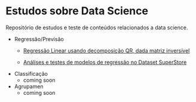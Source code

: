 # Estudos sobre Data Science  
Repositório de estudos e teste de conteúdos relacionados a data science.  
- Regressão/Previsão 
    - [Regressão Linear usando decomposição QR, dada matriz inversível](https://github.com/withoutCoffee/DataScience/blob/master/regression/QR%20Regression.ipynb)  

    - [Análises e testes de modelos de regressão no Dataset SuperStore](https://github.com/withoutCoffee/DataScience/blob/master/regression/Analises%20of%20SuperStore%20Dataset.ipynb)
- Classificação
    - coming soon
- Agrupamen
    - coming soon
